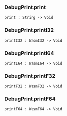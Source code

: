 ### DebugPrint.**print**

```grain
print : String -> Void
```

### DebugPrint.**printI32**

```grain
printI32 : WasmI32 -> Void
```

### DebugPrint.**printI64**

```grain
printI64 : WasmI64 -> Void
```

### DebugPrint.**printF32**

```grain
printF32 : WasmF32 -> Void
```

### DebugPrint.**printF64**

```grain
printF64 : WasmF64 -> Void
```

